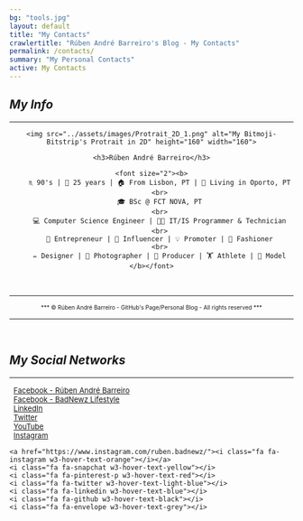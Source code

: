 ```yaml
---
bg: "tools.jpg"
layout: default
title: "My Contacts"
crawlertitle: "Rúben André Barreiro's Blog - My Contacts"
permalink: /contacts/
summary: "My Personal Contacts"
active: My Contacts
---
```


<style>
.button {
    background-color: #CCCCCC; /* Medium Grey */
    border: none;
    color: white;
    padding: 20px;
    text-align: center;
    text-decoration: none;
    display: inline-block;
    font-size: 16px;
    margin: 4px 2px;
    cursor: pointer;
}
</style>

<h2 id="myinfo"><i>My Info</i></h2>
<hr/>

<center>

    <img src="../assets/images/Protrait_2D_1.png" alt="My Bitmoji-Bitstrip's Protrait in 2D" height="160" width="160">

    <h3>Rúben André Barreiro</h3>
    
    <font size="2"><b>
        ♏ 90's | 🎂 25 years | 🏠 From Lisbon, PT | 📍 Living in Oporto, PT
        <br>
        🎓 BSc @ FCT NOVA, PT
        <br>
        💻 Computer Science Engineer | 👨‍💻 IT/IS Programmer & Technician
        <br>
        💼 Entrepreneur | 👥 Influencer | 💡 Promoter | 👔 Fashioner
        <br>
        ✏️ Designer | 📸 Photographer | 🎥 Producer | 🏋️ Athlete | 🚶 Model
    </b></font>
</center>

<br>
<hr/>
<center><font size="1">*** © Rúben André Barreiro - GitHub's Page/Personal Blog - All rights reserved ***</font></center>
<hr/>
<br>

<link rel="stylesheet" href="https://fonts.googleapis.com/css?family=Oswald">
<link rel="stylesheet" href="https://fonts.googleapis.com/css?family=Open Sans">
<link rel="stylesheet" href="https://cdnjs.cloudflare.com/ajax/libs/font-awesome/4.7.0/css/font-awesome.min.css">
<link rel="stylesheet" href="https://www.w3schools.com/w3css/3/w3.css">

<h2 id="social"><i>My Social Networks</i></h2>
<hr/>
        
<div class="w3-container w3-xlarge w3-padding">
    <a href="https://www.facebook.com/rubenandrebarreiro"><i class="fa fa-facebook-official" style="font-size:30px;color:indigo"></i></a><font size = "2">&nbsp;&nbsp;<a href="https://www.facebook.com/rubenandrebarreiro">Facebook - Rúben André Barreiro</a></font>
    <br>
    <a href="https://www.facebook.com/badnewz.lifestyle"><i class="fa fa-facebook-official" style="font-size:30px;color:indigo"></i></a><font size = "2">&nbsp;&nbsp;<a href="https://www.facebook.com/badnewz.lifestyle">Facebook - BadNewz Lifestyle</a></font>
    <br>
    <a href="https://www.linkedin.com/in/rubenandrebarreiro/"><i class="fa fa-linkedin" style="font-size:30px;color:blue"></i></a><font size = "2">&nbsp;&nbsp;<a href="https://www.linkedin.com/in/rubenandrebarreiro/">LinkedIn</a></font>
    <br>
    <a href="https://www.twitter.com/ruben_badnewz/"><i class="fa fa-twitter" style="font-size:30px;color:light blue"></i></a><font size = "2">&nbsp;&nbsp;<a href="https://www.twitter.com/ruben_badnewz/">Twitter</a></font>
    <br>
    <a href="someLink"><i class="fa fa-youtube" style="font-size:30px;color:red"></i></a><font size = "2">&nbsp;&nbsp;<a href="someLink">YouTube</a></font>
    <br>
    <a href="https://www.instagram.com/ruben.badnewz/"><i class="fa fa-instagram" style="font-size:30px;color:red"></i></a><font size = "2">&nbsp;&nbsp;<a href="https://www.instagram.com/ruben.badnewz/">Instagram</a></font>
    <br>
   
    
    <a href="https://www.instagram.com/ruben.badnewz/"><i class="fa fa-instagram w3-hover-text-orange"></i></a>
    <i class="fa fa-snapchat w3-hover-text-yellow"></i>
    <i class="fa fa-pinterest-p w3-hover-text-red"></i>
    <i class="fa fa-twitter w3-hover-text-light-blue"></i>
    <i class="fa fa-linkedin w3-hover-text-blue"></i>
    <i class="fa fa-github w3-hover-text-black"></i>
    <i class="fa fa-envelope w3-hover-text-grey"></i>
</div>